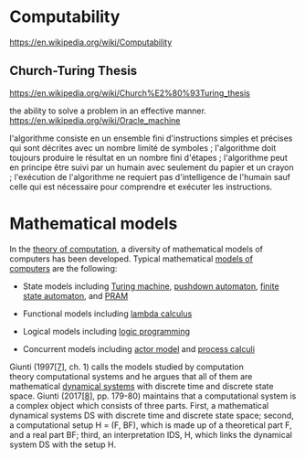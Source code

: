 # Computability
https://en.wikipedia.org/wiki/Computability

## Church-Turing Thesis
https://en.wikipedia.org/wiki/Church%E2%80%93Turing_thesis

 the ability to solve a problem in an effective manner.
 https://en.wikipedia.org/wiki/Oracle_machine

l'algorithme consiste en un ensemble fini d'instructions simples et précises qui sont décrites avec un nombre limité de symboles ;
l'algorithme doit toujours produire le résultat en un nombre fini d'étapes ;
l'algorithme peut en principe être suivi par un humain avec seulement du papier et un crayon ;
l'exécution de l'algorithme ne requiert pas d'intelligence de l'humain sauf celle qui est nécessaire pour comprendre et exécuter les instructions.


# Mathematical models

In the [theory of computation](https://en.wikipedia.org/wiki/Theory_of_computation), a diversity of mathematical models of computers has been developed. Typical mathematical [models of computers](https://en.wikipedia.org/wiki/Model_of_computation) are the following:

- State models including [Turing machine](https://en.wikipedia.org/wiki/Turing_machine), [pushdown automaton](https://en.wikipedia.org/wiki/Pushdown_automaton), [finite state automaton](https://en.wikipedia.org/wiki/Finite_state_automaton), and [PRAM](https://en.wikipedia.org/wiki/Parallel_random_access_machine)

- Functional models including [lambda calculus](https://en.wikipedia.org/wiki/Lambda_calculus)

- Logical models including [logic programming](https://en.wikipedia.org/wiki/Logic_programming)

- Concurrent models including [actor model](https://en.wikipedia.org/wiki/Actor_model) and [process calculi](https://en.wikipedia.org/wiki/Process_calculi)

Giunti (1997[[7]](https://en.wikipedia.org/wiki/Computation#cite_note-7), ch. 1) calls the models studied by computation theory computational systems and he argues that all of them are mathematical [dynamical systems](https://en.wikipedia.org/wiki/Dynamical_system) with discrete time and discrete state space. Giunti (2017[[8]](https://en.wikipedia.org/wiki/Computation#cite_note-8), pp. 179-80) maintains that a computational system is a complex object which consists of three parts. First, a mathematical dynamical systems DS with discrete time and discrete state space; second, a computational setup H = (F, BF), which is made up of a theoretical part F, and a real part BF; third, an interpretation IDS, H, which links the dynamical system DS with the setup H.

